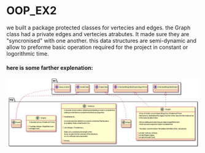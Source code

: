 # OOP_EX2

we built a package protected classes for vertecies and edges.
the Graph class had a private edges and vertecies atrabutes.
It made sure they are "syncronised" with one another.
this data structures are semi-dynamic and allow to preforme basic operation
required for the project in constant or logorithmic time.

#### here is some farther explenation:

![github-small](https://github.com/sonyamonyaa/OOP_EX2/blob/main/src/UMLs/Ex2_uml.png)

